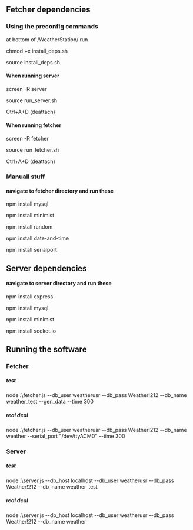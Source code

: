
## Fetcher dependencies
### Using the preconfig commands
at bottom of /WeatherStation/ run

chmod +x install_deps.sh

source install_deps.sh

#### When running server
screen -R server

source run_server.sh

Ctrl+A+D (deattach)
#### When running fetcher
screen -R fetcher

source run_fetcher.sh

Ctrl+A+D (deattach)

### Manuall stuff
#### navigate to fetcher directory and run these

npm install mysql

npm install minimist

npm install random

npm install date-and-time

npm install serialport

## Server dependencies

#### navigate to server directory and run these

npm install express

npm install mysql

npm install minimist

npm install socket.<nolink>io

## Running the software

### Fetcher

##### test
node .\fetcher.js  --db_user weatherusr --db_pass Weather!212 --db_name weather_test --gen_data --time 300
##### real deal
node .\fetcher.js  --db_user weatherusr --db_pass Weather!212 --db_name weather --serial_port "/dev/ttyACM0" --time 300

### Server
##### test
node .\server.js --db_host localhost --db_user weatherusr --db_pass Weather!212 --db_name weather_test
##### real deal
node .\server.js --db_host localhost --db_user weatherusr --db_pass Weather!212 --db_name weather

